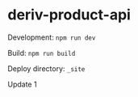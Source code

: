 # deriv-product-api

Development: `npm run dev`

Build: `npm run build`

Deploy directory: `_site`

Update 1
